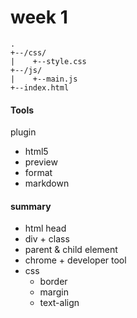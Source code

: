 # week 1
```
.
+--/css/
|    +--style.css
+--/js/
|    +--main.js
+--index.html

```
#### Tools
plugin
* html5
* preview
* format
* markdown

#### summary
* html head
* div + class
* parent & child element
* chrome + developer tool
* css
	* border
	* margin
	* text-align
	
